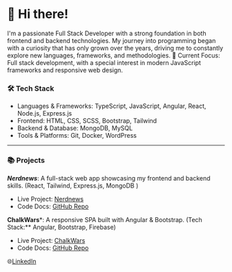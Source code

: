 # 👋 Hi there!

I'm a passionate Full Stack Developer with a strong foundation in both frontend and backend technologies. 
My journey into programming began with a curiosity that has only grown over the years, driving me to constantly explore new languages, frameworks, and methodologies.
🔭 Current Focus: Full stack development, with a special interest in modern JavaScript frameworks and responsive web design.

### 🛠️ Tech Stack
- Languages & Frameworks: TypeScript, JavaScript, Angular, React, Node.js, Express.js
- Frontend: HTML, CSS, SCSS, Bootstrap, Tailwind
- Backend & Database: MongoDB, MySQL
- Tools & Platforms: Git, Docker, WordPress
  
---
### 📚 Projects

***Nerdnews***: A full-stack web app showcasing my frontend and backend skills.  (React, Tailwind, Express.js, MongoDB )
- Live Project: [Nerdnews](https://nerdnews.hu/home)  
- Code Docs: [GitHub Repo](https://github.com/sagi-daniel/nerdnews-fsApi/blob/main/README.md)

**ChalkWars***: A responsive SPA built with Angular & Bootstrap.  (Tech Stack:** Angular, Bootstrap, Firebase)
- Live Project: [ChalkWars](https://echo-angular-project.web.app/login)  
- Code Docs: [GitHub Repo](https://github.com/sagi-daniel/ChalkWars-firebase-angular/blob/master/README.md)

🌐[LinkedIn](https://www.linkedin.com/in/sagi-daniel/)
